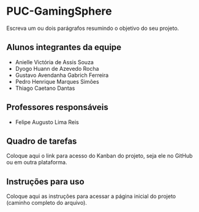 # PUC-GamingSphere
Escreva um ou dois parágrafos resumindo o objetivo do seu projeto.

## Alunos integrantes da equipe

* Anielle Victória de Assis Souza
* Dyogo Huann de Azevedo Rocha
* Gustavo Avendanha Gabrich Ferreira
* Pedro Henrique Marques Simões
* Thiago Caetano Dantas

## Professores responsáveis

* Felipe Augusto Lima Reis


## Quadro de tarefas
Coloque aqui o link para acesso do Kanban do projeto, seja ele no GitHub ou em outra plataforma.

## Instruções para uso
Coloque aqui as instruções para acessar a página inicial do projeto (caminho completo do arquivo).

